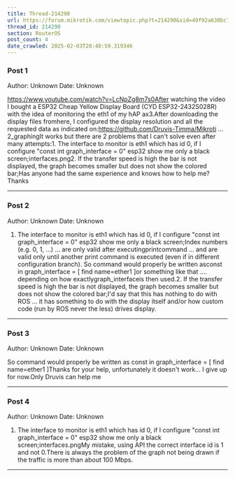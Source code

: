 ```yaml
---
title: Thread-214290
url: https://forum.mikrotik.com/viewtopic.php?t=214290&sid=49f92a630bc7970d8ca50523be880e8f
thread_id: 214290
section: RouterOS
post_count: 4
date_crawled: 2025-02-03T20:40:59.319346
---
```


### Post 1
Author: Unknown
Date: Unknown

https://www.youtube.com/watch?v=LcNpZg8m7s0After watching the video I bought a ESP32 Cheap Yellow Display Board (CYD ESP32-2432S028R) with the idea of ​​monitoring the eth1 of my hAP ax3.After downloading the display files fromhere, I configured the display resolution and all the requested data as indicated on:https://github.com/Druvis-Timma/Mikroti ... 2_graphingIt works but there are 2 problems that I can't solve even after many attempts:1. The interface to monitor is eth1 which has id 0, if I configure "const int graph_interface = 0" esp32  show me only a black screen;interfaces.png2. If the transfer speed is high the bar is not displayed, the graph becomes smaller but does not show the colored bar;Has anyone had the same experience and knows how to help me?Thanks

---
### Post 2
Author: Unknown
Date: Unknown

1. The interface to monitor is eth1 which has id 0, if I configure "const int graph_interface = 0" esp32  show me only a black screen;Index numbers (e.g. 0, 1, ...) ... are only valid after executingprintcommand ... and are valid only until another print command is executed (even if in different configuration branch). So command would properly be written asconst in graph_interface = [ find name=ether1 ]or something like that .... depending on how exactlygraph_interfaceis then used.2. If the transfer speed is high the bar is not displayed, the graph becomes smaller but does not show the colored bar;I'd say that this has nothing to do with ROS ... it has something to do with the display itself and/or how custom code (run by ROS never the less) drives display.

---
### Post 3
Author: Unknown
Date: Unknown

So command would properly be written as const in graph_interface = [ find name=ether1 ]Thanks for your help, unfortunately it doesn't work... I give up for now.Only Druvis can help me

---
### Post 4
Author: Unknown
Date: Unknown

1. The interface to monitor is eth1 which has id 0, if I configure "const int graph_interface = 0" esp32  show me only a black screen;interfaces.pngMy mistake, using API the correct interface id is 1 and not 0.There is always the problem of the graph not being drawn if the traffic is more than about 100 Mbps.

---
